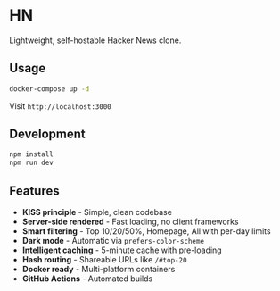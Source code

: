 # HN

Lightweight, self-hostable Hacker News clone.

## Usage

```bash
docker-compose up -d
```

Visit `http://localhost:3000`

## Development

```bash
npm install
npm run dev
```

## Features

- **KISS principle** - Simple, clean codebase
- **Server-side rendered** - Fast loading, no client frameworks
- **Smart filtering** - Top 10/20/50%, Homepage, All with per-day limits
- **Dark mode** - Automatic via `prefers-color-scheme`
- **Intelligent caching** - 5-minute cache with pre-loading
- **Hash routing** - Shareable URLs like `/#top-20`
- **Docker ready** - Multi-platform containers
- **GitHub Actions** - Automated builds
